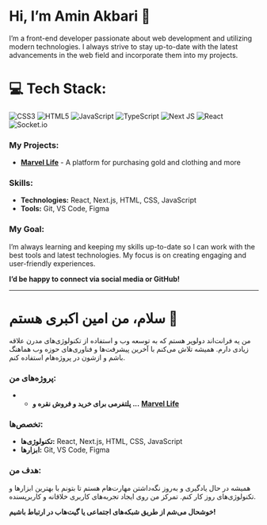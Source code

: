 # Hi, I’m Amin Akbari 👋

I’m a front-end developer passionate about web development and utilizing modern technologies. I always strive to stay up-to-date with the latest advancements in the web field and incorporate them into my projects.

# 💻 Tech Stack:
![CSS3](https://img.shields.io/badge/css3-%231572B6.svg?style=for-the-badge&logo=css3&logoColor=white) ![HTML5](https://img.shields.io/badge/html5-%23E34F26.svg?style=for-the-badge&logo=html5&logoColor=white) ![JavaScript](https://img.shields.io/badge/javascript-%23323330.svg?style=for-the-badge&logo=javascript&logoColor=%23F7DF1E) ![TypeScript](https://img.shields.io/badge/typescript-%23007ACC.svg?style=for-the-badge&logo=typescript&logoColor=white)  ![Next JS](https://img.shields.io/badge/Next-black?style=for-the-badge&logo=next.js&logoColor=white) ![React](https://img.shields.io/badge/react-%2320232a.svg?style=for-the-badge&logo=react&logoColor=%2361DAFB) ![Socket.io](https://img.shields.io/badge/Socket.io-black?style=for-the-badge&logo=socket.io&badgeColor=010101)

### My Projects:

- [**Marvel Life**](https://marvellife.co) -  A platform for purchasing gold and clothing and more

### Skills:

- **Technologies:** React, Next.js, HTML, CSS, JavaScript
- **Tools:** Git, VS Code, Figma

### My Goal:
I’m always learning and keeping my skills up-to-date so I can work with the best tools and latest technologies. My focus is on creating engaging and user-friendly experiences.

**I’d be happy to connect via social media or GitHub!**

---

# سلام، من امین اکبری هستم 👋

من یه فرانت‌اند دولوپر هستم که به توسعه وب و استفاده از تکنولوژی‌های مدرن علاقه زیادی دارم. همیشه تلاش می‌کنم با آخرین پیشرفت‌ها و فناوری‌های حوزه وب هماهنگ باشم و ازشون در پروژه‌هام استفاده کنم.

### پروژه‌های من:

- - **پلتفرمی برای خرید و فروش نقره و ...** [**Marvel Life**](https://marvellife.co)


### تخصص‌ها:

- **تکنولوژی‌ها:** React, Next.js, HTML, CSS, JavaScript
- **ابزارها:** Git, VS Code, Figma

### هدف من:
همیشه در حال یادگیری و به‌روز نگه‌داشتن مهارت‌هام هستم تا بتونم با بهترین ابزارها و تکنولوژی‌های روز کار کنم. تمرکز من روی ایجاد تجربه‌های کاربری خلاقانه و کاربرپسنده.

**خوشحال می‌شم از طریق شبکه‌های اجتماعی یا گیت‌هاب در ارتباط باشیم!**
